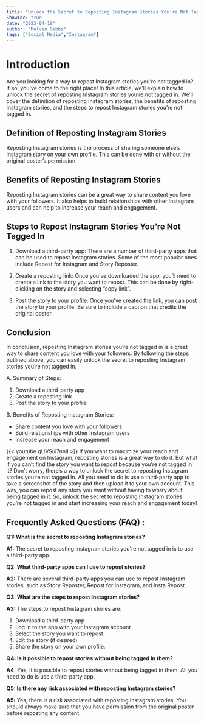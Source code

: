 ```yaml
---
title: "Unlock the Secret to Reposting Instagram Stories You're Not Tagged In - Here's How!"
ShowToc: true 
date: "2023-04-19"
author: "Melvin Gibbs" 
tags: ["Social Media","Instagram"]
---
```

# Introduction

Are you looking for a way to repost Instagram stories you’re not tagged in? If so, you’ve come to the right place! In this article, we’ll explain how to unlock the secret of reposting Instagram stories you’re not tagged in. We’ll cover the definition of reposting Instagram stories, the benefits of reposting Instagram stories, and the steps to repost Instagram stories you’re not tagged in. 

## Definition of Reposting Instagram Stories

Reposting Instagram stories is the process of sharing someone else’s Instagram story on your own profile. This can be done with or without the original poster’s permission.

## Benefits of Reposting Instagram Stories

Reposting Instagram stories can be a great way to share content you love with your followers. It also helps to build relationships with other Instagram users and can help to increase your reach and engagement.

## Steps to Repost Instagram Stories You’re Not Tagged In

1. Download a third-party app: There are a number of third-party apps that can be used to repost Instagram stories. Some of the most popular ones include Repost for Instagram and Story Reposter. 

2. Create a reposting link: Once you’ve downloaded the app, you’ll need to create a link to the story you want to repost. This can be done by right-clicking on the story and selecting “copy link”.

3. Post the story to your profile: Once you’ve created the link, you can post the story to your profile. Be sure to include a caption that credits the original poster.

## Conclusion

In conclusion, reposting Instagram stories you’re not tagged in is a great way to share content you love with your followers. By following the steps outlined above, you can easily unlock the secret to reposting Instagram stories you’re not tagged in. 

A. Summary of Steps: 
1. Download a third-party app 
2. Create a reposting link 
3. Post the story to your profile 

B. Benefits of Reposting Instagram Stories: 
- Share content you love with your followers 
- Build relationships with other Instagram users 
- Increase your reach and engagement

{{< youtube gUVSui7nnlI >}} 
If you want to maximize your reach and engagement on Instagram, reposting stories is a great way to do it. But what if you can’t find the story you want to repost because you’re not tagged in it? Don’t worry, there’s a way to unlock the secret to reposting Instagram stories you’re not tagged in. All you need to do is use a third-party app to take a screenshot of the story and then upload it to your own account. This way, you can repost any story you want without having to worry about being tagged in it. So, unlock the secret to reposting Instagram stories you’re not tagged in and start increasing your reach and engagement today!

## Frequently Asked Questions (FAQ) :
**Q1: What is the secret to reposting Instagram stories?** 

**A1:** The secret to reposting Instagram stories you're not tagged in is to use a third-party app.

**Q2: What third-party apps can I use to repost stories?**

**A2:** There are several third-party apps you can use to repost Instagram stories, such as Story Reposter, Repost for Instagram, and Insta Repost.

**Q3: What are the steps to repost Instagram stories?**

**A3:** The steps to repost Instagram stories are: 
1. Download a third-party app 
2. Log in to the app with your Instagram account 
3. Select the story you want to repost 
4. Edit the story (if desired) 
5. Share the story on your own profile. 

**Q4: Is it possible to repost stories without being tagged in them?**

**A4:** Yes, it is possible to repost stories without being tagged in them. All you need to do is use a third-party app. 

**Q5: Is there any risk associated with reposting Instagram stories?**

**A5:** Yes, there is a risk associated with reposting Instagram stories. You should always make sure that you have permission from the original poster before reposting any content.


